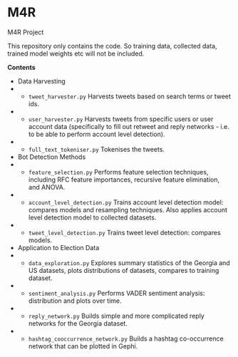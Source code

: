 # M4R
M4R Project

This repository only contains the code. So training data, collected data, trained model weights etc will not be included.

**Contents**
- Data Harvesting
- - `tweet_harvester.py` Harvests tweets based on search terms or tweet ids.
- - `user_harvester.py` Harvests tweets from specific users or user account data (specifically to fill out retweet and reply networks - i.e. to be able to perform account level detection).
- - `full_text_tokeniser.py` Tokenises the tweets.
- Bot Detection Methods
- - `feature_selection.py` Performs feature selection techniques, including RFC feature importances, recursive feature elimination, and ANOVA.
- - `account_level_detection.py` Trains account level detection model: compares models and resampling techniques. Also applies account level detection model to collected datasets.
- - `tweet_level_detection.py` Trains tweet level detection: compares models.
- Application to Election Data
- - `data_exploration.py` Explores summary statistics of the Georgia and US datasets, plots distributions of datasets, compares to training dataset.
- - `sentiment_analysis.py` Performs VADER sentiment analysis: distribution and plots over time.
- - `reply_network.py` Builds simple and more complicated reply networks for the Georgia dataset.
- - `hashtag_cooccurrence_network.py` Builds a hashtag co-occurrence network that can be plotted in Gephi.
